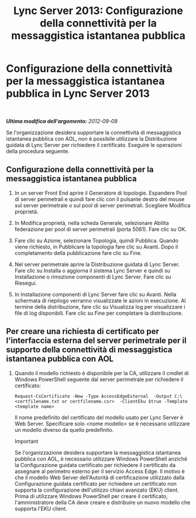 ﻿---
title: 'Lync Server 2013: Configurazione della connettività per la messaggistica istantanea pubblica'
TOCTitle: Configurazione della connettività per la messaggistica istantanea pubblica
ms:assetid: 816dea2a-96fa-4a36-b6c2-a9402675868b
ms:mtpsurl: https://technet.microsoft.com/it-it/library/JJ205041(v=OCS.15)
ms:contentKeyID: 49301149
ms.date: 08/24/2015
mtps_version: v=OCS.15
ms.translationtype: HT
---

# Configurazione della connettività per la messaggistica istantanea pubblica in Lync Server 2013

 

_**Ultima modifica dell'argomento:** 2012-09-08_

Se l'organizzazione desidera supportare la connettività di messaggistica istantanea pubblica con AOL, non è possibile utilizzare la Distribuzione guidata di Lync Server per richiedere il certificato. Eseguire le operazioni della procedura seguente.

## Configurazione della connettività per la messaggistica istantanea pubblica

1.  In un server Front End aprire il Generatore di topologie. Espandere Pool di server perimetrali e quindi fare clic con il pulsante destro del mouse sul server perimetrale o sul pool di server perimetrali. Scegliere Modifica proprietà.

2.  In Modifica proprietà, nella scheda Generale, selezionare Abilita federazione per pool di server perimetrali (porta 5061). Fare clic su OK.

3.  Fare clic su Azione, selezionare Topologia, quindi Pubblica. Quando viene richiesto, in Pubblicare la topologia fare clic su Avanti. Dopo il completamento della pubblicazione fare clic su Fine.

4.  Nel server perimetrale aprire la Distribuzione guidata di Lync Server. Fare clic su Installa o aggiorna il sistema Lync Server e quindi su Installazione o rimozione componenti di Lync Server. Fare clic su Riesegui.

5.  In Installazione componenti di Lync Server fare clic su Avanti. Nella schermata di riepilogo verranno visualizzate le azioni in esecuzione. Al termine della distribuzione, fare clic su Visualizza log per visualizzare i file di log disponibili. Fare clic su Fine per completare la distribuzione.

## Per creare una richiesta di certificato per l'interfaccia esterna del server perimetrale per il supporto della connettività di messaggistica istantanea pubblica con AOL

1.  Quando il modello richiesto è disponibile per la CA, utilizzare il cmdlet di Windows PowerShell seguente dal server perimetrale per richiedere il certificato:
    
        Request-CsCertificate -New -Type AccessEdgeExternal  -Output C:\ <certfilename.txt or certfilename.csr>  -ClientEku $true -Template <template name>
    
    Il nome predefinito del certificato del modello usato per Lync Server è Web Server. Specificare solo \<nome modello\> se è necessario utilizzare un modello diverso da quello predefinito.
    
    > [!IMPORTANT]  
    > Se l'organizzazione desidera supportare la messaggistica istantanea pubblica con AOL, è necessario utilizzare Windows PowerShell anziché la Configurazione guidata certificato per richiedere il certificato da assegnare al perimetro esterno per il servizio Access Edge. Il motivo è che il modello Web Server dell'Autorità di certificazione utilizzato dalla Configurazione guidata certificato per richiedere un certificato non supporta la configurazione dell'utilizzo chiavi avanzato (EKU) client. Prima di utilizzare Windows PowerShell per creare il certificato, l'amministratore della CA deve creare e distribuire un nuovo modello che supporta l'EKU client.
